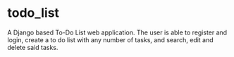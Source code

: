 # todo_list

A Django based To-Do List web application. The user is able to register and login, create a to do list with any number of tasks, and search, edit and delete said tasks.
